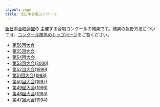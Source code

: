 ```yaml
---
layout: page
title: 全日本合唱コンクール
---
```

[全日本合唱連盟](http://www.jcanet.or.jp/)の
主催する合唱コンクールの結果です。結果の報告方法については、[コンクール関係のトップページ](../)をご覧ください。

-   [第56回大会](56th/)
-   [第55回大会](55th/)
-   [第54回大会](54th/)
-   [第53回大会(2000)](53rd/)
-   [第52回大会(1999)](52nd/)
-   [第51回大会(1998)](51st/)
-   [第50回大会(1997)](50th/)
-   [第49回大会(1996)](49th/)
-   [第48回大会(1995)](48th/)
-   [第47回大会(1994)](47th/)
